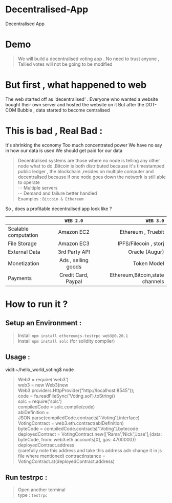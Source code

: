 # Decentralised-App
Decentralised App 

# Demo 
 > We will build a decentralised voting app . No need to trust anyone  , Tallied votes will not be going to be modified 
 
# But first , what happened to web 
The web started off as 'decentralised' . Everyone who wanted a website bought their own server and hosted the website on it 
But after the DOT-COM Bubble , data started to become centralised 

# This is bad , Real Bad :
It's shrinking the economy
Too much concentrated power
We have no say in how our data is used
We should get paid for our data

> Decentralised systems are those where no node is telling any other node what to do .Bitcoin is both distributed because it's timestamped public ledger , the blockchain ,resides on multiple computer and decentralised because if one node goes down the network is still able to operate <br />
⋅⋅⋅ Multiple servers <br />
⋅⋅⋅ Demand and failure better handled<br />
Examples : `Bitcoin & Ethereum` <br />


So , does a profitable decentralised app look like ? <br />

|                           | `WEB 2.0`     | `WEB 3.0`          |
| ------------------------- |:-------------:| ------------------:|
| Scalable computation      | Amazon EC2    | Ethereum , Truebit |
| File Storage              | Amazon EC3    |  IPFS/Filecoin , storj |
| External Data             | 3rd Party API |   Oracle (Augur)   |
| Monetization              | Ads , selling goods    | Token Model |
| Payments                  | Credit Card, Paypal    |  Ethereum,Bitcoin,state channels   |

# How to run it ?
## Setup an Environment :
> Install `npm install ethereumjs-testrpc web3@0.20.1` <br />
> Install `npm install solc` (for solidity compiler) <br />

## Usage :
vidit:~/hello_world_voting$ node <br />
> Web3 = require('web3') <br />
> web3 = new Web3(new Web3.providers.HttpProvider("http://localhost:8545")); <br />
> code = fs.readFileSync('Voting.sol').toString() <br />
> solc = require('solc') <br />
> compiledCode = solc.compile(code)  <br />
> abiDefinition = JSON.parse(compiledCode.contracts[':Voting'].interface) <br />
> VotingContract = web3.eth.contract(abiDefinition) <br />
> byteCode = compiledCode.contracts[':Voting'].bytecode <br />
> deployedContract = VotingContract.new(['Rama','Nick','Jose'],{data: byteCode, from: web3.eth.accounts[0], gas: 4700000})  <br />
> deployedContract.address  <br />  (carefully note this address and take this address adn change it in js file where mentioned)
> contractInstance = VotingContract.at(deployedContract.address)  <br />

## Run testrpc :
> Open another terminal <br />
> type : `testrpc`
